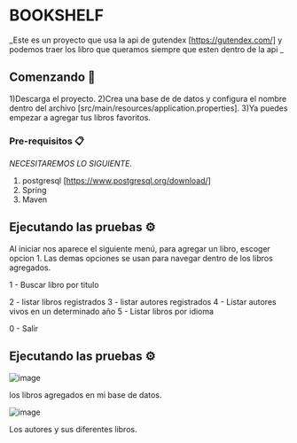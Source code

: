 # BOOKSHELF

_Este es un proyecto que usa la api de gutendex [https://gutendex.com/] y podemos traer los libro que queramos siempre que esten dentro de la api _

## Comenzando 🚀

1)Descarga el proyecto.
2)Crea una base de de datos y configura el nombre dentro del archivo [src/main/resources/application.properties].
3)Ya puedes empezar a agregar tus libros favoritos. 



### Pre-requisitos 📋

_NECESITAREMOS LO SIGUIENTE._

1) postgresql [https://www.postgresql.org/download/]
2) Spring
3) Maven


## Ejecutando las pruebas ⚙️

Al iniciar nos aparece el siguiente menú, para agregar un libro, escoger opcion 1. 
Las demas opciones se usan para navegar dentro de los libros agregados. 

1 - Buscar libro por titulo

2 - listar libros registrados
3 - listar autores registrados
4 - Listar autores vivos en un determinado año
5 - Listar libros por idioma


0 - Salir


## Ejecutando las pruebas ⚙️
![image](https://github.com/jer0r0/bookShelf/assets/97175757/d68846c3-e55a-4ce9-89dd-23eee24ea01b)

los libros agregados en mi base de datos. 

![image](https://github.com/jer0r0/bookShelf/assets/97175757/9372966b-d71c-49c2-a4e3-bd75e56ce613)

Los autores y sus diferentes libros. 


